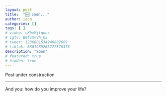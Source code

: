 ```yaml
---
layout: post
title:  "🆕 Soon..."
author: iaco
categories: []
tags: [ ]
# video: nXhxMjtquus
# igtv: B9fcXvVh_03
# tweet: 1236801534240882689
# tiktok: 6801989263727578373
description: "Soon"
# featured: true
# hidden: true
---
```


Post under construction

___

And you: how do you improve your life?
